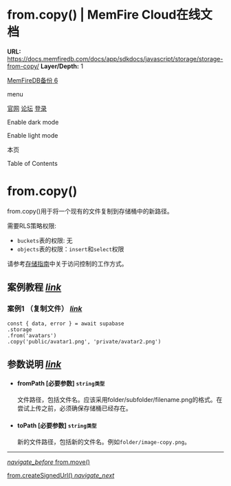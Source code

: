 # from.copy() | MemFire Cloud在线文档

**URL:** https://docs.memfiredb.com/docs/app/sdkdocs/javascript/storage/storage-from-copy/
**Layer/Depth:** 1

[MemFireDB备份 6](/)

menu

[官网](https://memfiredb.com/)
[论坛](https://community.memfiredb.com/)
[登录](https://cloud.memfiredb.com/auth/login)

Enable dark mode

Enable light mode

本页

Table of Contents

# from.copy()

from.copy()用于将一个现有的文件复制到存储桶中的新路径。

需要RLS策略权限:

* `buckets`表的权限: 无
* `objects`表的权限：`insert`和`select`权限

请参考[存储指南](/docs/app/development_guide/storage/storage/#access-control)中关于访问控制的工作方式。

## 案例教程 [*link*](#%e6%a1%88%e4%be%8b%e6%95%99%e7%a8%8b)

### 案例1 （复制文件） [*link*](#%e6%a1%88%e4%be%8b1-%e5%a4%8d%e5%88%b6%e6%96%87%e4%bb%b6)

```
const { data, error } = await supabase
.storage
.from('avatars')
.copy('public/avatar1.png', 'private/avatar2.png')
```

## 参数说明 [*link*](#%e5%8f%82%e6%95%b0%e8%af%b4%e6%98%8e)

* #### fromPath [必要参数] `string类型`

  文件路径，包括文件名。应该采用folder/subfolder/filename.png的格式。在尝试上传之前，必须确保存储桶已经存在。
* #### toPath [必要参数] `string类型`

  新的文件路径，包括新的文件名。例如`folder/image-copy.png`。

---

[*navigate\_before* from.move()](/docs/app/sdkdocs/javascript/storage/storage-from-move/)

[from.createSignedUrl() *navigate\_next*](/docs/app/sdkdocs/javascript/storage/storage-from-createsignedurl/)